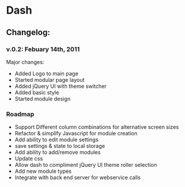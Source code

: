 #  Dash

## Changelog:

### v.0.2: Febuary 14th, 2011

Major changes:

<ul>
<li>Added Logo to main page</li>
<li>Started modular page layout</li>
<li>Added jQuery UI with theme switcher</li>
<li>Added basic style</li>
<li>Started module design</li>
</ul>

### Roadmap
<ul>
<li>Support Different column combinations for alternative screen sizes</li>
<li>Refactor & simplify Javascript for module creation</li>
<li>Add ability to edit module settings</li>
<li>save settings & state to local storage</li>
<li>Add ability to add/remove modules</li>
<li>Update css</li>
<li>Allow dash to compliment jQuery UI theme roller selection</li>
<li>Add new module types</li>
<li>Integrate with back end server for webservice calls</li>
</ul>